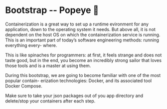 # Bootstrap -- Popeye 🐋

Containerization is a great way to set up a runtime evironment for any application, down to the operating system it needs. But above all, it is not dependent on the host OS on which the containerization service is running. This is an important part of today’s software engineering methods: running everything every- where.

This is like spinaches for programmers: at first, it feels strange and does not taste good, but in the end, you become an incredibly strong sailor that loves those tools and is a master at using them.

During this bootstrap, we are going to become familiar with one of the most popular contain- erization technologies: Docker, and its associated tool Docker Compose.

Make sure to take your json packages out of you app directory and delete/stop your containers after each step. 
